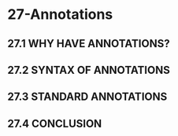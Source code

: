 # 27-Annotations

## 27.1 WHY HAVE ANNOTATIONS?
## 27.2 SYNTAX OF ANNOTATIONS
## 27.3 STANDARD ANNOTATIONS
## 27.4 CONCLUSION



